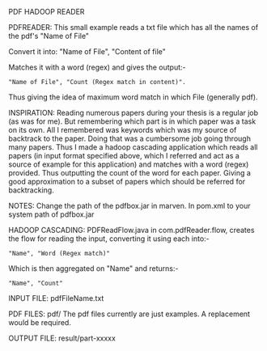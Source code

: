 PDF HADOOP READER

PDFREADER:
This small example reads a txt file which has all the names of the pdf's
    "Name of File"


Convert it into:
	"Name of File", "Content of file"


Matches it with a word (regex)
and gives the output:-

    "Name of File", "Count (Regex match in content)".

Thus giving the idea of maximum word match in which File (generally pdf).
    
INSPIRATION:
Reading numerous papers during your thesis is a regular job (as was for me). But remembering which part is in which paper was a task on its own. All I remembered was keywords which was my source of backtrack to the paper.
Doing that was a cumbersome job going through many papers. Thus I made a hadoop cascading application which reads all papers (in input format specified above, which I referred and act as a source of example for this application) and matches with a word (regex) provided. Thus outputting the count of the word for each paper. Giving a good approximation to a subset of papers which should be referred for backtracking.


NOTES:
Change the path of the pdfbox.jar in marven. In pom.xml to your system path of pdfbox.jar


HADOOP CASCADING:
PDFReadFlow.java in com.pdfReader.flow, creates the flow for reading the input, converting it using each into:-

    "Name", "Word (Regex match)"

Which is then aggregated on "Name" and returns:-

    "Name", "Count"

INPUT FILE: 
	pdfFileName.txt

PDF FILES:
	pdf/
	The pdf files currently are just examples. A replacement would be required.

OUTPUT FILE: 
	result/part-xxxxx
